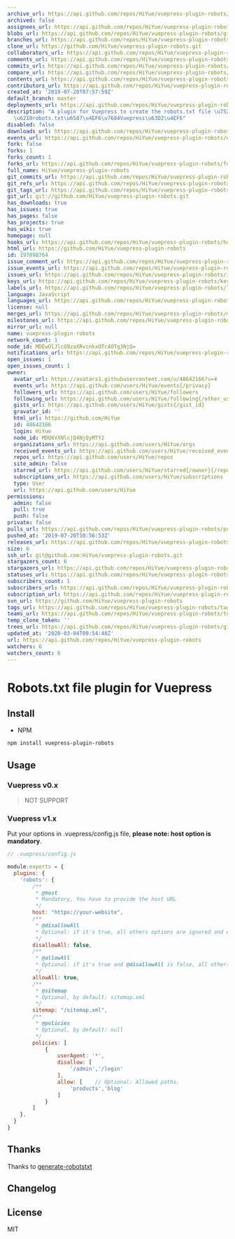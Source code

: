 ```yaml
---
archive_url: https://api.github.com/repos/HiYue/vuepress-plugin-robots/{archive_format}{/ref}
archived: false
assignees_url: https://api.github.com/repos/HiYue/vuepress-plugin-robots/assignees{/user}
blobs_url: https://api.github.com/repos/HiYue/vuepress-plugin-robots/git/blobs{/sha}
branches_url: https://api.github.com/repos/HiYue/vuepress-plugin-robots/branches{/branch}
clone_url: https://github.com/HiYue/vuepress-plugin-robots.git
collaborators_url: https://api.github.com/repos/HiYue/vuepress-plugin-robots/collaborators{/collaborator}
comments_url: https://api.github.com/repos/HiYue/vuepress-plugin-robots/comments{/number}
commits_url: https://api.github.com/repos/HiYue/vuepress-plugin-robots/commits{/sha}
compare_url: https://api.github.com/repos/HiYue/vuepress-plugin-robots/compare/{base}...{head}
contents_url: https://api.github.com/repos/HiYue/vuepress-plugin-robots/contents/{+path}
contributors_url: https://api.github.com/repos/HiYue/vuepress-plugin-robots/contributors
created_at: '2019-07-20T07:57:59Z'
default_branch: master
deployments_url: https://api.github.com/repos/HiYue/vuepress-plugin-robots/deployments
description: "A plugin for Vuepress to create the robots.txt file \u7528\u6765\u751F\
  \u6210robots.txt\u6587\u4EF6\u7684Vuepress\u63D2\u4EF6"
disabled: false
downloads_url: https://api.github.com/repos/HiYue/vuepress-plugin-robots/downloads
events_url: https://api.github.com/repos/HiYue/vuepress-plugin-robots/events
fork: false
forks: 1
forks_count: 1
forks_url: https://api.github.com/repos/HiYue/vuepress-plugin-robots/forks
full_name: HiYue/vuepress-plugin-robots
git_commits_url: https://api.github.com/repos/HiYue/vuepress-plugin-robots/git/commits{/sha}
git_refs_url: https://api.github.com/repos/HiYue/vuepress-plugin-robots/git/refs{/sha}
git_tags_url: https://api.github.com/repos/HiYue/vuepress-plugin-robots/git/tags{/sha}
git_url: git://github.com/HiYue/vuepress-plugin-robots.git
has_downloads: true
has_issues: true
has_pages: false
has_projects: true
has_wiki: true
homepage: null
hooks_url: https://api.github.com/repos/HiYue/vuepress-plugin-robots/hooks
html_url: https://github.com/HiYue/vuepress-plugin-robots
id: 197898764
issue_comment_url: https://api.github.com/repos/HiYue/vuepress-plugin-robots/issues/comments{/number}
issue_events_url: https://api.github.com/repos/HiYue/vuepress-plugin-robots/issues/events{/number}
issues_url: https://api.github.com/repos/HiYue/vuepress-plugin-robots/issues{/number}
keys_url: https://api.github.com/repos/HiYue/vuepress-plugin-robots/keys{/key_id}
labels_url: https://api.github.com/repos/HiYue/vuepress-plugin-robots/labels{/name}
language: JavaScript
languages_url: https://api.github.com/repos/HiYue/vuepress-plugin-robots/languages
license: null
merges_url: https://api.github.com/repos/HiYue/vuepress-plugin-robots/merges
milestones_url: https://api.github.com/repos/HiYue/vuepress-plugin-robots/milestones{/number}
mirror_url: null
name: vuepress-plugin-robots
network_count: 1
node_id: MDEwOlJlcG9zaXRvcnkxOTc4OTg3NjQ=
notifications_url: https://api.github.com/repos/HiYue/vuepress-plugin-robots/notifications{?since,all,participating}
open_issues: 1
open_issues_count: 1
owner:
  avatar_url: https://avatars1.githubusercontent.com/u/48642166?v=4
  events_url: https://api.github.com/users/HiYue/events{/privacy}
  followers_url: https://api.github.com/users/HiYue/followers
  following_url: https://api.github.com/users/HiYue/following{/other_user}
  gists_url: https://api.github.com/users/HiYue/gists{/gist_id}
  gravatar_id: ''
  html_url: https://github.com/HiYue
  id: 48642166
  login: HiYue
  node_id: MDQ6VXNlcjQ4NjQyMTY2
  organizations_url: https://api.github.com/users/HiYue/orgs
  received_events_url: https://api.github.com/users/HiYue/received_events
  repos_url: https://api.github.com/users/HiYue/repos
  site_admin: false
  starred_url: https://api.github.com/users/HiYue/starred{/owner}{/repo}
  subscriptions_url: https://api.github.com/users/HiYue/subscriptions
  type: User
  url: https://api.github.com/users/HiYue
permissions:
  admin: false
  pull: true
  push: false
private: false
pulls_url: https://api.github.com/repos/HiYue/vuepress-plugin-robots/pulls{/number}
pushed_at: '2019-07-20T10:56:53Z'
releases_url: https://api.github.com/repos/HiYue/vuepress-plugin-robots/releases{/id}
size: 6
ssh_url: git@github.com:HiYue/vuepress-plugin-robots.git
stargazers_count: 6
stargazers_url: https://api.github.com/repos/HiYue/vuepress-plugin-robots/stargazers
statuses_url: https://api.github.com/repos/HiYue/vuepress-plugin-robots/statuses/{sha}
subscribers_count: 1
subscribers_url: https://api.github.com/repos/HiYue/vuepress-plugin-robots/subscribers
subscription_url: https://api.github.com/repos/HiYue/vuepress-plugin-robots/subscription
svn_url: https://github.com/HiYue/vuepress-plugin-robots
tags_url: https://api.github.com/repos/HiYue/vuepress-plugin-robots/tags
teams_url: https://api.github.com/repos/HiYue/vuepress-plugin-robots/teams
temp_clone_token: ''
trees_url: https://api.github.com/repos/HiYue/vuepress-plugin-robots/git/trees{/sha}
updated_at: '2020-03-04T09:54:48Z'
url: https://api.github.com/repos/HiYue/vuepress-plugin-robots
watchers: 6
watchers_count: 6
---
```


# Robots.txt file plugin for Vuepress

## Install
* NPM
```bash
npm install vuepress-plugin-robots
```

## Usage
### Vuepress v0.x
> NOT SUPPORT

### Vuepress v1.x

Put your options in .vuepress/config.js file, **please note: host option is mandatory**.

```javascript
// .vuepress/config.js

module.exports = {
  plugins: {
    'robots': {
        /**
         * @host
         * Mandatory, You have to provide the host URL
         */   
        host: "https://your-website",
        /**
         * @disallowAll
         * Optional: if it's true, all others options are ignored and exclude all robots from the entire server
         */
        disallowAll: false,
        /**
         * @allowAll
         * Optional: if it's true and @disallowAll is false, all others options are ignored and allow all robots complete access
         */
        allowAll: true,      
        /**
         * @sitemap
         * Optional, by default: sitemap.xml
         */ 
        sitemap: "/sitemap.xml",
        /**
         * @policies
         * Optional, by default: null
         */ 
        policies: [
            {
                userAgent: '*',
                disallow: [
                    '/admin','/login'
                ],
                allow: [    // Optional: Allowed paths. 
                    'products','blog'
                ]
            }
        ]
    },
  }
}
```

## Thanks
Thanks to [generate-robotstxt](https://github.com/itgalaxy/generate-robotstxt)

## Changelog

## License
MIT